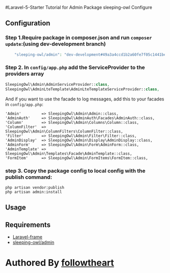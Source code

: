 #Laravel-5-Starter Tutorial for Admin Package sleeping-owl Configure

## Configuration

### Step 1.Require  package in  composer.json and run `composer update`:(using dev-development branch)
```php
    "sleeping-owl/admin": "dev-development#49a3a4ccd1b2a60fe7f05c1441be6bae7ff2cc27"
```

### Step 2. In `config/app.php` add the ServiceProvider to the providers array
```php
SleepingOwl\Admin\AdminServiceProvider::class,
SleepingOwl\AdminLteTemplate\AdminLteTemplateServiceProvider::class,
```

And if you want to use the facade to log messages, add this to your facades in `config/app.php`:

```
'Admin'         => SleepingOwl\Admin\Admin::class,
'AdminAuth'     => SleepingOwl\AdminAuth\Facades\AdminAuth::class,
'Column'        => SleepingOwl\Admin\Columns\Column::class,
'ColumnFilter'  => SleepingOwl\Admin\ColumnFilters\ColumnFilter::class,
'Filter'        => SleepingOwl\Admin\Filter\Filter::class,
'AdminDisplay'  => SleepingOwl\Admin\Display\AdminDisplay::class,
'AdminForm'     => SleepingOwl\Admin\Form\AdminForm::class,
'AdminTemplate' => SleepingOwl\Admin\Templates\Facade\AdminTemplate::class,
'FormItem'      => SleepingOwl\Admin\FormItems\FormItem::class,
```

### step 3. Copy the package config to  local config with the publish command:

```
php artisan vendor:publish
php artisan admin:install
```

## Usage

## Requirements
- [ Laravel-frame ](https://github.com/laravel/laravel.git)
- [sleeping-owl/admin](https://github.com/sleeping-owl/admin.git)

# Authored By  [followtheart](https://github.com/followtheart)
